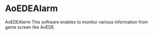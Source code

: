 # AoEDEAlarm
AoEDEAlarm
This software enables to monitor various information from game screen like AoEDE.
